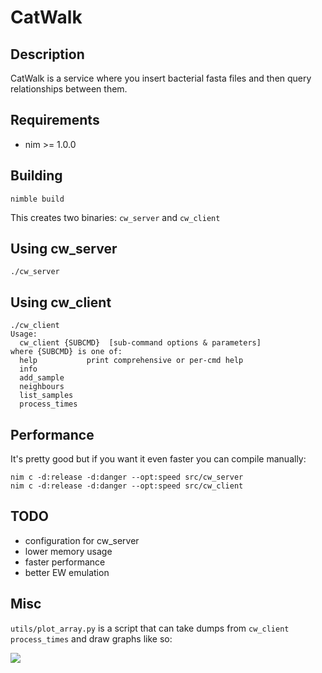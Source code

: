 # CatWalk

## Description

CatWalk is a service where you insert bacterial fasta files and then query relationships between them.

## Requirements

- nim >= 1.0.0

## Building

    nimble build

This creates two binaries: `cw_server` and `cw_client`

## Using cw_server

    ./cw_server

## Using cw_client

    ./cw_client
    Usage:
      cw_client {SUBCMD}  [sub-command options & parameters]
    where {SUBCMD} is one of:
      help           print comprehensive or per-cmd help
      info           
      add_sample     
      neighbours     
      list_samples   
      process_times  

## Performance

It's pretty good but if you want it even faster you can compile manually:

    nim c -d:release -d:danger --opt:speed src/cw_server
    nim c -d:release -d:danger --opt:speed src/cw_client

## TODO

- configuration for cw_server
- lower memory usage
- faster performance
- better EW emulation

## Misc

`utils/plot_array.py` is a script that can take dumps from `cw_client process_times` and draw graphs like so:

![](https://gitea.mmmoxford.uk/dvolk/catwalk/raw/branch/master/doc/perf.png)